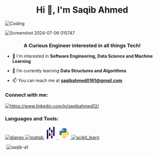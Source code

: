 <h1 align="center">Hi 👋, I'm Saqib Ahmed</h1>

<img align="centre" alt="Coding" width="300" src="https://img.freepik.com/free-photo/young-man-working-home-with-laptop-freelance-concept_1057-44722.jpg" />

![Screenshot 2024-07-06 015747](https://github.com/Saqib939/Gesture-Recognition/assets/142820178/a4337ae0-753a-4fa5-9327-8101ef67cc2c)

<h3 align="center">A Curious Engineer interested in all things Tech!</h3>


- 👀 I'm interested in **Software Engineering, Data Science and Machine Learning**

- 🌱 I’m currently learning **Data Structures and Algorithms**

- 📫 You can reach me at **saqibahmed0161@gmail.com**

<h3 align="left">Connect with me:</h3>
<p align="left">

<a href="https://www.linkedin.com/in/saqibahmed12/" target="blank"><img align="center" src="https://raw.githubusercontent.com/rahuldkjain/github-profile-readme-generator/master/src/images/icons/Social/linked-in-alt.svg" alt="https://www.linkedin.com/in/saqibahmed12/" height="30" width="40" /></a>
</p>

<h3 align="left">Languages and Tools:</h3>
<p align="left"> <a href="https://www.djangoproject.com/" target="_blank" rel="noreferrer"> <img src="https://cdn.worldvectorlogo.com/logos/django.svg" alt="django" width="40" height="40"/> </a> <a href="https://www.mathworks.com/" target="_blank" rel="noreferrer"> <img src="https://upload.wikimedia.org/wikipedia/commons/2/21/Matlab_Logo.png" alt="matlab" width="40" height="40"/> </a> <a href="https://pandas.pydata.org/" target="_blank" rel="noreferrer"> <img src="https://raw.githubusercontent.com/devicons/devicon/2ae2a900d2f041da66e950e4d48052658d850630/icons/pandas/pandas-original.svg" alt="pandas" width="40" height="40"/> </a> <a href="https://www.python.org" target="_blank" rel="noreferrer"> <img src="https://raw.githubusercontent.com/devicons/devicon/master/icons/python/python-original.svg" alt="python" width="40" height="40"/> </a> <a href="https://scikit-learn.org/" target="_blank" rel="noreferrer"> <img src="https://upload.wikimedia.org/wikipedia/commons/0/05/Scikit_learn_logo_small.svg" alt="scikit_learn" width="40" height="40"/> </a> </p>

<p>&nbsp;<img align="center" src="https://github-readme-stats.vercel.app/api?username=saqib-a1&show_icons=true&locale=en" alt="saqib-a1" /></p>

<!---
Saqib939/Saqib939 is a ✨ special ✨ repository because its `README.md` (this file) appears on your GitHub profile.
You can click the Preview link to take a look at your changes.
--->

